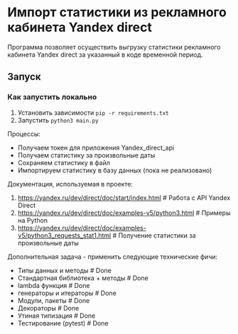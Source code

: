 # Импорт статистики из рекламного кабинета Yandex direct

Программа позволяет осуществить выгрузку статистики рекламного кабинета Yandex direct за указанный в коде временной период.

## Запуск

### Как запустить локально

1. Установить зависимости
   ```pip -r requirements.txt```
2. Запустить
   ```python3 main.py```

Процессы:
- Получаем токен для приложения Yandex_direct_api
- Получаем статистику за произвольные даты
- Сохраняем статистику в файл
- Импортируем статистику в базу данных (пока не реализовано)


Документация, используемая в проекте:
1. https://yandex.ru/dev/direct/doc/start/index.html                           # Работа с API Yandex Direct
2. https://yandex.ru/dev/direct/doc/examples-v5/python3.html                   # Примеры на Python
3. https://yandex.ru/dev/direct/doc/examples-v5/python3_requests_stat1.html    # Получение статистики за произвольные даты


Дополнительная задача - применить следующие технические фичи:

- Типы данных и методы                # Done
- Стандартная библиотека + методы     # Done
- lambda функция                      # Done
- генераторы и итераторы              # Done 
- Модули, пакеты                      # Done
- Декораторы                          # Done
- Утиная типизация                    # Done
- Тестирование (pytest)               # Done





